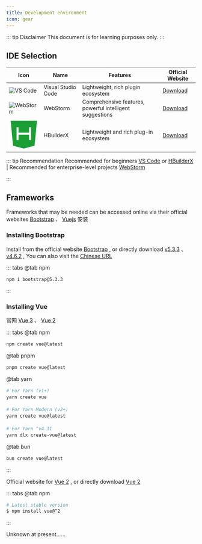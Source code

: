 ```yaml
---
title: Development environment
icon: gear
---
```


::: tip Disclaimer
This document is for learning purposes only.
:::

## IDE Selection

| Icon                                                                    | Name | Features                                                | Official Website                                  |
|-------------------------------------------------------------------------| ------ |---------------------------------------------------------|---------------------------------------------------|
| ![VS Code](https://img.icons8.com/color/48/visual-studio-code-2019.png) | Visual Studio Code | Lightweight, rich plugin ecosystem             | [Download](https://code.visualstudio.com/)        |
| ![WebStorm](https://img.icons8.com/color/48/webstorm.png)               | WebStorm | Comprehensive features, powerful intelligent suggestions | [Download](https://www.jetbrains.com/webstorm/)   |
| ![HBuilderX](assets/hbuilderx_icon.svg)                                 | HBuilderX | Lightweight and rich plug-in ecosystem                  | [Download](https://www.dcloud.io/hbuilderx.html)  |

::: tip Recommendation
Recommended for beginners [VS Code](https://code.visualstudio.com/) or [HBuilderX](https://www.dcloud.io/hbuilderx.html) | Recommended for enterprise-level projects [WebStorm](https://www.jetbrains.com/webstorm/)

:::

## Frameworks

Frameworks that may be needed can be accessed online via their official websites [Bootstrap](https://getbootstrap.com/) 、 [Vuejs](https://cn.vuejs.org/) 安装

### Installing Bootstrap

Install from the official website [Bootstrap](https://getbootstrap.com/) , or directly download [v5.3.3](https://github.com/twbs/bootstrap/releases/download/v5.3.3/bootstrap-5.3.3-dist.zip) 、 [v4.6.2](https://github.com/twbs/bootstrap/releases/download/v4.6.2/bootstrap-4.6.2-dist.zip) , You can also visit the [Chinese URL](https://www.bootcss.com/)

::: tabs
@tab npm
```bash
npm i bootstrap@5.3.3
```
:::

### Installing Vue

官网 [Vue 3](https://cn.vuejs.org/) 、 [Vue 2](https://v2.cn.vuejs.org/)

::: tabs
@tab npm
```bash
npm create vue@latest
```
@tab pnpm
```bash
pnpm create vue@latest
```
@tab yarn
```bash
# For Yarn (v1+)
yarn create vue

# For Yarn Modern (v2+)
yarn create vue@latest

# For Yarn ^v4.11
yarn dlx create-vue@latest
```
@tab bun
```bash
bun create vue@latest
```
:::

Official website for [Vue 2](https://v2.cn.vuejs.org/) , or directly download  [Vue 2](https://v2.cn.vuejs.org/js/vue.js)

::: tabs
@tab npm
```bash
# Latest stable version
$ npm install vue@^2
```
:::

Unknown at present......